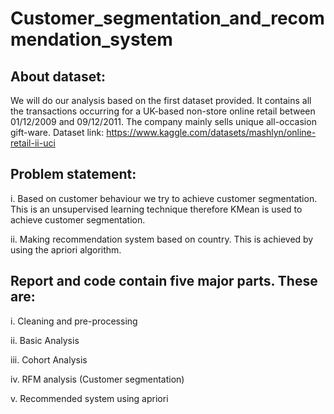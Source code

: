 # Customer_segmentation_and_recommendation_system

## About dataset:

We will do our analysis based on the first dataset provided. It contains all the transactions occurring for a UK-based non-store online retail between 01/12/2009 and 09/12/2011. The company mainly sells unique all-occasion gift-ware.
Dataset link: https://www.kaggle.com/datasets/mashlyn/online-retail-ii-uci

## Problem statement:

i. Based on customer behaviour we try to achieve customer segmentation. This is an unsupervised learning technique therefore KMean is used to achieve customer segmentation.

ii. Making recommendation system based on country. This is achieved by using the apriori algorithm.

## Report and code contain five major parts. These are:

i. Cleaning and pre-processing

ii. Basic Analysis

iii. Cohort Analysis

iv. RFM analysis (Customer segmentation)

v. Recommended system using apriori
